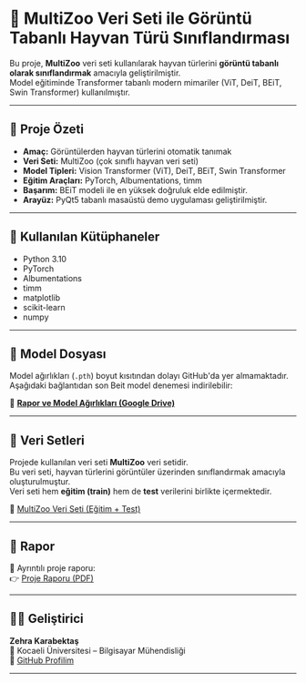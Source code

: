 # 🦁 MultiZoo Veri Seti ile Görüntü Tabanlı Hayvan Türü Sınıflandırması

Bu proje, **MultiZoo** veri seti kullanılarak hayvan türlerini **görüntü tabanlı olarak sınıflandırmak** amacıyla geliştirilmiştir.  
Model eğitiminde Transformer tabanlı modern mimariler (ViT, DeiT, BEiT, Swin Transformer) kullanılmıştır.

---

## 📘 Proje Özeti
- **Amaç:** Görüntülerden hayvan türlerini otomatik tanımak  
- **Veri Seti:** MultiZoo (çok sınıflı hayvan veri seti)  
- **Model Tipleri:** Vision Transformer (ViT), DeiT, BEiT, Swin Transformer  
- **Eğitim Araçları:** PyTorch, Albumentations, timm  
- **Başarım:** BEiT modeli ile en yüksek doğruluk elde edilmiştir.  
- **Arayüz:** PyQt5 tabanlı masaüstü demo uygulaması geliştirilmiştir.  

---

## 💾 Kullanılan Kütüphaneler
- Python 3.10  
- PyTorch  
- Albumentations  
- timm  
- matplotlib  
- scikit-learn  
- numpy  

---

## 🧠 Model Dosyası
Model ağırlıkları (`.pth`) boyut kısıtından dolayı GitHub'da yer almamaktadır.  
Aşağıdaki bağlantıdan son Beit model denemesi indirilebilir:

🔗 **[Rapor ve Model Ağırlıkları (Google Drive)]([https://drive.google.com/your_link_here](https://drive.google.com/file/d/1PVZQZUSqpNZqT8yWeM3wi6cgobLkStYe/view?usp=sharing))**  

---
## 📂 Veri Setleri

Projede kullanılan veri seti **MultiZoo** veri setidir.  
Bu veri seti, hayvan türlerini görüntüler üzerinden sınıflandırmak amacıyla oluşturulmuştur.  
Veri seti hem **eğitim (train)** hem de **test** verilerini birlikte içermektedir.

🔗 [MultiZoo Veri Seti (Eğitim + Test)](https://drive.google.com/drive/folders/1uXMJa2CX5eg_kGWghbqg8TWkpeQi-0VI?usp=sharing)


---

## 📄 Rapor
📘 Ayrıntılı proje raporu:  
👉 [Proje Raporu (PDF)](https://github.com/zehrakarabektas/MultiZoo-Animal-Classification/blob/main/220201121.pdf)

---

## 👩‍💻 Geliştirici
**Zehra Karabektaş**  
📍 Kocaeli Üniversitesi – Bilgisayar Mühendisliği  
📧 [GitHub Profilim](https://github.com/zehrakarabektas)

---

